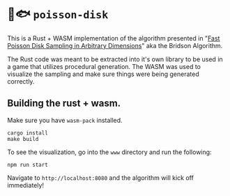 # 🦀🐟 `poisson-disk`

This is a Rust + WASM implementation of the algorithm presented in "[Fast Poisson Disk Sampling in Arbitrary Dimensions][paper-link]" aka the Bridson Algorithm.

The Rust code was meant to be extracted into it's own library to be used
in a game that utilizes procedural generation. The WASM was used to
visualize the sampling and make sure things were being generated correctly.

[paper-link]: https://www.cs.ubc.ca/~rbridson/docs/bridson-siggraph07-poissondisk.pdf


## Building the rust + wasm.

Make sure you have `wasm-pack` installed.

```
cargo install
make build
```

To see the visualization, go into the `www` directory and run the following:

```
npm run start
```

Navigate to `http://localhost:8080` and the algorithm will kick off
immediately!